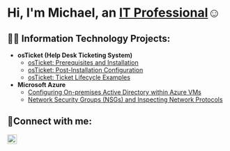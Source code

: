 <h1>Hi, I'm Michael, an <a href="https://www.linkedin.com/in/michaelkenneywork/">IT Professional</a>☺</h1>

<h2>👨‍💻 Information Technology Projects:</h2>

- <b>osTicket (Help Desk Ticketing System)</b>
  - [osTicket: Prerequisites and Installation](https://github.com/michael-kenney/osticket-prereqs)
  - [osTicket: Post-Installation Configuration](https://github.com/michael-kenney/post-install-config)
  - [osTicket: Ticket Lifecycle Examples](https://github.com/michael-kenney/ticket-lifecycle)
- <b>Microsoft Azure</b>
  - [Configuring On-premises Active Directory within Azure VMs](https://github.com/michael-kenney/configure-ad)
  - [Network Security Groups (NSGs) and Inspecting Network Protocols](https://github.com/michael-kenney/azure-network-protocols)

<h2>🤳Connect with me:</h2>

[<img align="left" alt="Michael | LinkedIn" width="22px" src="https://cdn.jsdelivr.net/npm/simple-icons@v3/icons/linkedin.svg" />][linkedin]

[linkedin]: https://linkedin.com/in/michaelkenneywork

